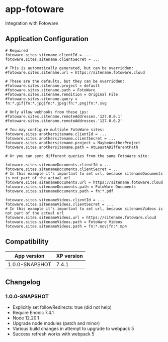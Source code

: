 # app-fotoware
Integration with Fotoware

## Application Configuration

```
# Required
fotoware.sites.sitename.clientId = ...
fotoware.sites.sitename.clientSecret = ...

# This is automatically generated, but can be overridden:
#fotoware.sites.sitename.url = https://sitename.fotoware.cloud

# These are the defaults, but they can be overridden:
#fotoware.sites.sitename.project = default
#fotoware.sites.sitename.path = FotoWare
#fotoware.sites.sitename.rendition = Original File
#fotoware.sites.sitename.query = fn:*.gif|fn:*.jpg|fn:*.jpeg|fn:*.png|fn:*.svg

# Only allow webhooks from these ips:
#fotoware.sites.sitename.remoteAddresses.'127.0.0.1'
#fotoware.sites.sitename.remoteAddresses.'127.0.0.2'

# You may configure multiple FotoWare sites:
fotoware.sites.anothersitename.clientId = ...
fotoware.sites.anothersitename.clientSecret = ...
fotoware.sites.anothersitename.project = MaybeAnotherProject
fotoware.sites.anothersitename.path = AtLeastADifferentPath

# Or you can sync different queries from the same FotoWare site:

fotoware.sites.sitenameDocuments.clientId = ...
fotoware.sites.sitenameDocuments.clientSecret = ...
# In this example it's important to set url, because sitenameDocuments is not part of the actual url
fotoware.sites.sitenameDocuments.url = https://sitename.fotoware.cloud
fotoware.sites.sitenameDocuments.path = FotoWare Documents
fotoware.sites.sitenameDocuments.path = fn:*.pdf

fotoware.sites.sitenameVideos.clientId = ...
fotoware.sites.sitenameVideos.clientSecret = ...
# In this example it's important to set url, because sitenameVideos is not part of the actual url
fotoware.sites.sitenameVideos.url = https://sitename.fotoware.cloud
fotoware.sites.sitenameVideos.path = FotoWare Videos
fotoware.sites.sitenameVideos.path = fn:*.mov|fn:*.mp4
```

## Compatibility

| App version | XP version |
| ----------- | ---------- |
| 1.0.0-SNAPSHOT | 7.4.1 |

## Changelog

### 1.0.0-SNAPSHOT

* Explicitly set followRedirects: true (did not help)
* Require Enonic 7.4.1
* Node 12.20.1
* Upgrade node modules (patch and minor)
* Various build changes in attempt to upgrade to webpack 5
* Success refresh works with webpack 5
